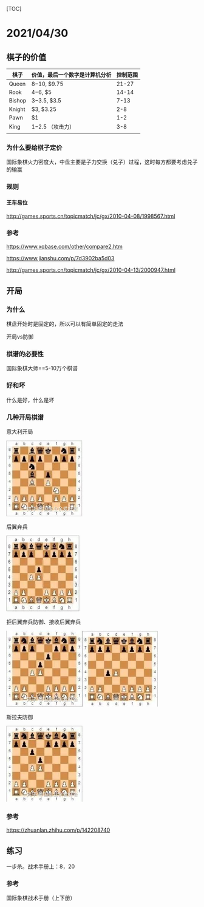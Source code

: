 [TOC]



# 2021/04/30

## 棋子的价值

| 棋子   | 价值，最后一个数字是计算机分析 | 控制范围 |
| ------ | ------------------------------ | -------- |
| Queen  | $8-$10, $9.75                  | 21-27    |
| Rook   | $4-$6, $5                      | 14-14    |
| Bishop | $3-$3.5, $3.5                  | 7-13     |
| Knight | $3, $3.25                      | 2-8      |
| Pawn   | $1                             | 1-2      |
| King   | $1-$2.5 （攻击力）             | 3-8      |
|        |                                |          |

### 为什么要给棋子定价

国际象棋火力密度大，中盘主要是子力交换（兑子）过程，这时每方都要考虑兑子的输赢

### 规则

#### 王车易位

http://games.sports.cn/topicmatch/jc/gx/2010-04-08/1998567.html

### 参考

https://www.xqbase.com/other/compare2.htm

https://www.jianshu.com/p/7d3902ba5d03

http://games.sports.cn/topicmatch/jc/gx/2010-04-13/2000947.html



## 开局

### 为什么

棋盘开始时是固定的，所以可以有简单固定的走法

开局vs防御

### 棋谱的必要性

国际象棋大师==5-10万个棋谱

### 好和坏

什么是好，什么是坏

### 几种开局棋谱

意大利开局

![img](training/v2-f426ccb181cead69eece65cf012cc3b1_1440w.jpg)

后翼弃兵

![img](training/v2-6391b8c9544c163d94988d30c8eee941_1440w.jpeg)

拒后翼弃兵防御、接收后翼弃兵

![img](training/v2-e7f009e84a8b1842c0fd50b91f2e7fe3_1440w.jpg)![img](training/v2-d8387f1b06f222730afff232cf32af7a_1440w.jpeg)

斯拉夫防御

![img](training/v2-6908b185d1fa0ca759fa7d2d5f26abb4_1440w.jpg)

### 参考

https://zhuanlan.zhihu.com/p/142208740



## 练习

一步杀。战术手册上：8，20

### 参考

国际象棋战术手册（上下册）


